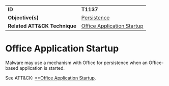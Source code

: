 |||
|---------|------------------------|
|**ID**|**T1137**|
|**Objective(s)**| [Persistence](https://github.com/MBCProject/mbc-markdown/tree/master/persistence)|
|**Related ATT&CK Technique**|[Office Application Startup](https://attack.mitre.org/techniques/T1137)|


Office Application Startup
==========================
Malware may use a mechanism with Office for persistence when an Office-based application is started. 

See ATT&CK: [**Office Application Startup](https://attack.mitre.org/techniques/T1137).